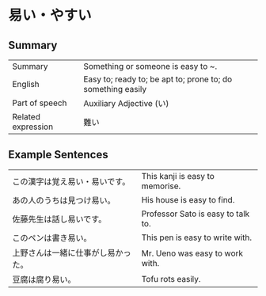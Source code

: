 # 易い・やすい

## Summary

<table><tr>   <td>Summary</td>   <td>Something or someone is easy to ~.</td></tr><tr>   <td>English</td>   <td>Easy to; ready to; be apt to; prone to; do something easily</td></tr><tr>   <td>Part of speech</td>   <td>Auxiliary Adjective (い)</td></tr><tr>   <td>Related expression</td>   <td>難い</td></tr></table>

## Example Sentences

<table><tr>   <td>この漢字は覚え易い・易いです。</td>   <td>This kanji is easy to memorise.</td></tr><tr>   <td>あの人のうちは見つけ易い。</td>   <td>His house is easy to find.</td></tr><tr>   <td>佐藤先生は話し易いです。</td>   <td>Professor Sato is easy to talk to.</td></tr><tr>   <td>このペンは書き易い。</td>   <td>This pen is easy to write with.</td></tr><tr>   <td>上野さんは一緒に仕事がし易かった。</td>   <td>Mr. Ueno was easy to work with.</td></tr><tr>   <td>豆腐は腐り易い。</td>   <td>Tofu rots easily.</td></tr></table>

